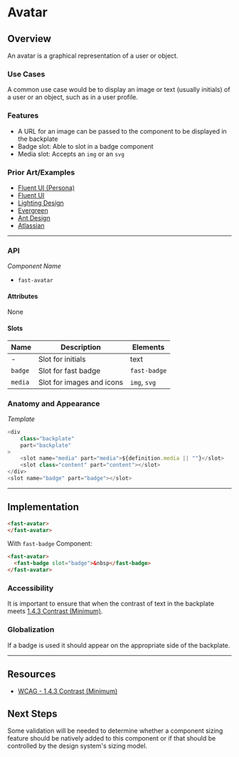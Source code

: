 # Avatar

## Overview

An avatar is a graphical representation of a user or object.

### Use Cases

A common use case would be to display an image or text (usually initials) of a user or an object, such as in a user profile.

### Features
- A URL for an image can be passed to the component to be displayed in the backplate
- Badge slot: Able to slot in a badge component
- Media slot: Accepts an `img` or an `svg`

### Prior Art/Examples

- [Fluent UI (Persona)](https://developer.microsoft.com/en-us/fluentui#/controls/web/persona)
- [Fluent UI](https://fluentsite.z22.web.core.windows.net/components/avatar/definition)
- [Lighting Design](https://www.lightningdesignsystem.com/components/avatar/)
- [Evergreen](https://evergreen.segment.com/components/avatar)
- [Ant Design](https://ant.design/components/avatar/)
- [Atlassian](https://atlaskit.atlassian.com/packages/design-system/avatar)
---
### API

*Component Name*
- `fast-avatar`

#### Attributes
None

#### Slots

| Name  | Description               | Elements     |
|-------|---------------------------|--------------|
|-      | Slot for initials         | text         |
|`badge`| Slot for fast badge       | `fast-badge` |
|`media`| Slot for images and icons | `img`, `svg` |

### Anatomy and Appearance

*Template*
```js
<div
    class="backplate"
    part="backplate"
>
    <slot name="media" part="media">${definition.media || ""}</slot>
    <slot class="content" part="content"></slot>
</div>
<slot name="badge" part="badge"></slot>
```

---

## Implementation

```html
<fast-avatar>
</fast-avatar>
```

With `fast-badge` Component:
```html
<fast-avatar>
  <fast-badge slot="badge">&nbsp</fast-badge>
</fast-avatar>
```

### Accessibility

It is important to ensure that when the contrast of text in the backplate meets [1.4.3 Contrast (Minimum)](https://www.w3.org/TR/UNDERSTANDING-WCAG20/visual-audio-contrast-contrast.html).

### Globalization

If a badge is used it should appear on the appropriate side of the backplate.

---

## Resources

- [WCAG - 1.4.3 Contrast (Minimum)](https://www.w3.org/TR/UNDERSTANDING-WCAG20/visual-audio-contrast-contrast.html)

## Next Steps

Some validation will be needed to determine whether a component sizing feature should be natively added to this component or if that should be controlled by the design system's sizing model.
